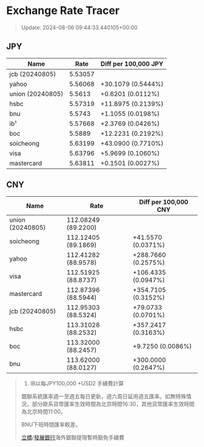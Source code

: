 # Exchange Rate Tracer

> Update: 2024-08-06 09:44:33.440105+00:00

## JPY

| Name             |    Rate | Diff per 100,000 JPY   |
|------------------|---------|------------------------|
| jcb (20240805)   | 5.53057 |                        |
| yahoo            | 5.56068 | +30.1079 (0.5444%)     |
| union (20240805) | 5.5613  | +0.6201 (0.0112%)      |
| hsbc             | 5.57319 | +11.8975 (0.2139%)     |
| bnu              | 5.5743  | +1.1055 (0.0198%)      |
| ib¹              | 5.57668 | +2.3769 (0.0426%)      |
| boc              | 5.5889  | +12.2231 (0.2192%)     |
| soicheong        | 5.63199 | +43.0900 (0.7710%)     |
| visa             | 5.63796 | +5.9699 (0.1060%)      |
| mastercard       | 5.63811 | +0.1501 (0.0027%)      |

## CNY

| Name             | Rate                | Diff per 100,000 CNY   |
|------------------|---------------------|------------------------|
| union (20240805) | 112.08249	(89.2200) |                        |
| soicheong        | 112.12405	(89.1869) | +41.5570 (0.0371%)     |
| yahoo            | 112.41282	(88.9578) | +288.7660 (0.2575%)    |
| visa             | 112.51925	(88.8737) | +106.4335 (0.0947%)    |
| mastercard       | 112.87396	(88.5944) | +354.7105 (0.3152%)    |
| jcb (20240805)   | 112.95303	(88.5324) | +79.0733 (0.0701%)     |
| hsbc             | 113.31028	(88.2532) | +357.2417 (0.3163%)    |
| boc              | 113.32000	(88.2457) | +9.7250 (0.0086%)      |
| bnu              | 113.62000	(88.0127) | +300.0000 (0.2647%)    |


> 1. IB以每JPY100,000 +USD2 手續費計算
>
> 銀聯系統匯率週一至週五每日更新，週六周日延用週五匯率。如無特殊情況，部分歐系貨幣匯率生效時間為北京時間16:30，其他貨幣匯率生效時間為北京時間11:00。
>
> BNU下班時間匯率較差。
>
> [立橋](https://www.wlbank.com.mo/uploads/ueditor/file/20181211/1544536513900230.pdf)/[發展銀行](https://www.mdb.com.mo/Service_Charges_20230728.pdf)海外銀聯提現暫時豁免手續費

